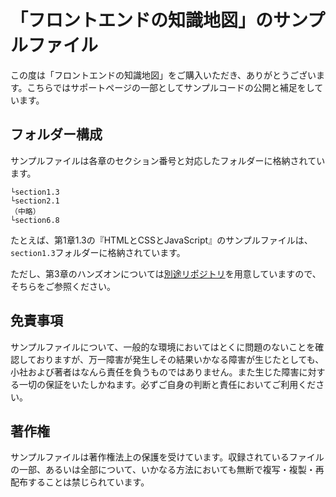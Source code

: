 
# 「フロントエンドの知識地図」のサンプルファイル

この度は「フロントエンドの知識地図」をご購入いただき、ありがとうございます。こちらではサポートページの一部としてサンプルコードの公開と補足をしています。

## フォルダー構成
サンプルファイルは各章のセクション番号と対応したフォルダーに格納されています。
```
└section1.3
└section2.1
（中略）
└section6.8
```

たとえば、第1章1.3の『HTMLとCSSとJavaScript』のサンプルファイルは、`section1.3`フォルダーに格納されています。

ただし、第3章のハンズオンについては[別途リポジトリ](https://github.com/ics-creative/project-frontend-example)を用意していますので、そちらをご参照ください。

## 免責事項

サンプルファイルについて、一般的な環境においてはとくに問題のないことを確認しておりますが、万一障害が発生しその結果いかなる障害が生じたとしても、小社および著者はなんら責任を負うものではありません。また生じた障害に対する一切の保証をいたしかねます。必ずご自身の判断と責任においてご利用ください。

## 著作権

サンプルファイルは著作権法上の保護を受けています。収録されているファイルの一部、あるいは全部について、いかなる方法においても無断で複写・複製・再配布することは禁じられています。
